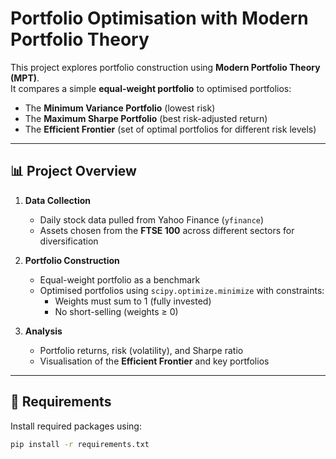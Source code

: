 # Portfolio Optimisation with Modern Portfolio Theory  

This project explores portfolio construction using **Modern Portfolio Theory (MPT)**.  
It compares a simple **equal-weight portfolio** to optimised portfolios:  
- The **Minimum Variance Portfolio** (lowest risk)  
- The **Maximum Sharpe Portfolio** (best risk-adjusted return)  
- The **Efficient Frontier** (set of optimal portfolios for different risk levels)  

---

## 📊 Project Overview  
1. **Data Collection**  
   - Daily stock data pulled from Yahoo Finance (`yfinance`)  
   - Assets chosen from the **FTSE 100** across different sectors for diversification  

2. **Portfolio Construction**  
   - Equal-weight portfolio as a benchmark  
   - Optimised portfolios using `scipy.optimize.minimize` with constraints:
     - Weights must sum to 1 (fully invested)  
     - No short-selling (weights ≥ 0)  

3. **Analysis**  
   - Portfolio returns, risk (volatility), and Sharpe ratio  
   - Visualisation of the **Efficient Frontier** and key portfolios  

---

## 🔧 Requirements  
Install required packages using:  
```bash
pip install -r requirements.txt
